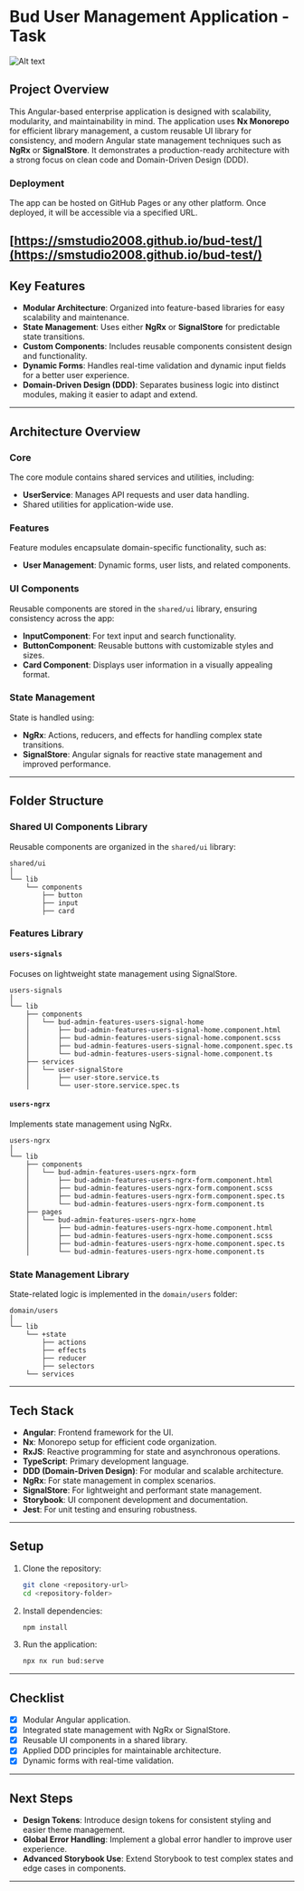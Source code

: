 
# Bud User Management Application - Task

![Alt text](https://bud.co.uk/hs-fs/hubfs/bud-logo.webp?width=238&height=110&name=bud-logo.webp)

## Project Overview

This Angular-based enterprise application is designed with scalability, modularity, and maintainability in mind. The application uses **Nx Monorepo** for efficient library management, a custom reusable UI library for consistency, and modern Angular state management techniques such as **NgRx** or **SignalStore**. It demonstrates a production-ready architecture with a strong focus on clean code and Domain-Driven Design (DDD).

### Deployment

The app can be hosted on GitHub Pages or any other platform. Once deployed, it will be accessible via a specified URL.

[https://smstudio2008.github.io/bud-test/](https://smstudio2008.github.io/bud-test/)
---

## Key Features

- **Modular Architecture**: Organized into feature-based libraries for easy scalability and maintenance.
- **State Management**: Uses either **NgRx** or **SignalStore** for predictable state transitions.
- **Custom Components**: Includes reusable components consistent design and functionality.
- **Dynamic Forms**: Handles real-time validation and dynamic input fields for a better user experience.
- **Domain-Driven Design (DDD)**: Separates business logic into distinct modules, making it easier to adapt and extend.

---

## Architecture Overview

### Core
The core module contains shared services and utilities, including:
- **UserService**: Manages API requests and user data handling.
- Shared utilities for application-wide use.

### Features
Feature modules encapsulate domain-specific functionality, such as:
- **User Management**: Dynamic forms, user lists, and related components.

### UI Components
Reusable components are stored in the `shared/ui` library, ensuring consistency across the app:
- **InputComponent**: For text input and search functionality.
- **ButtonComponent**: Reusable buttons with customizable styles and sizes.
- **Card Component**: Displays user information in a visually appealing format.

### State Management
State is handled using:
- **NgRx**: Actions, reducers, and effects for handling complex state transitions.
- **SignalStore**: Angular signals for reactive state management and improved performance.

---

## Folder Structure

### Shared UI Components Library

Reusable components are organized in the `shared/ui` library:

```plaintext
shared/ui
│
└── lib
    └── components
        ├── button
        ├── input
        ├── card
```

### Features Library

#### **`users-signals`**
Focuses on lightweight state management using SignalStore.

```plaintext
users-signals
│
└── lib
    ├── components
    │   └── bud-admin-features-users-signal-home
    │       ├── bud-admin-features-users-signal-home.component.html
    │       ├── bud-admin-features-users-signal-home.component.scss
    │       ├── bud-admin-features-users-signal-home.component.spec.ts
    │       └── bud-admin-features-users-signal-home.component.ts
    ├── services
    │   └── user-signalStore
    │       ├── user-store.service.ts
    │       └── user-store.service.spec.ts
```

#### **`users-ngrx`**
Implements state management using NgRx.

```plaintext
users-ngrx
│
└── lib
    ├── components
    │   └── bud-admin-features-users-ngrx-form
    │       ├── bud-admin-features-users-ngrx-form.component.html
    │       ├── bud-admin-features-users-ngrx-form.component.scss
    │       ├── bud-admin-features-users-ngrx-form.component.spec.ts
    │       └── bud-admin-features-users-ngrx-form.component.ts
    ├── pages
    │   └── bud-admin-features-users-ngrx-home
    │       ├── bud-admin-features-users-ngrx-home.component.html
    │       ├── bud-admin-features-users-ngrx-home.component.scss
    │       ├── bud-admin-features-users-ngrx-home.component.spec.ts
    │       └── bud-admin-features-users-ngrx-home.component.ts
```

### State Management Library

State-related logic is implemented in the `domain/users` folder:

```plaintext
domain/users
│
└── lib
    └── +state
        ├── actions
        ├── effects
        ├── reducer
        ├── selectors
    └── services
```

---

## Tech Stack

- **Angular**: Frontend framework for the UI.
- **Nx**: Monorepo setup for efficient code organization.
- **RxJS**: Reactive programming for state and asynchronous operations.
- **TypeScript**: Primary development language.
- **DDD (Domain-Driven Design)**: For modular and scalable architecture.
- **NgRx**: For state management in complex scenarios.
- **SignalStore**: For lightweight and performant state management.
- **Storybook**: UI component development and documentation.
- **Jest**: For unit testing and ensuring robustness.

---

## Setup

1. Clone the repository:
    ```bash
    git clone <repository-url>
    cd <repository-folder>
    ```
2. Install dependencies:
    ```bash
    npm install
    ```
3. Run the application:
    ```bash
    npx nx run bud:serve 
    ```


---

## Checklist

- [x] Modular Angular application.
- [x] Integrated state management with NgRx or SignalStore.
- [x] Reusable UI components in a shared library.
- [x] Applied DDD principles for maintainable architecture.
- [x] Dynamic forms with real-time validation.

---

## Next Steps

- **Design Tokens**: Introduce design tokens for consistent styling and easier theme management.
- **Global Error Handling**: Implement a global error handler to improve user experience.
- **Advanced Storybook Use**: Extend Storybook to test complex states and edge cases in components.

---

